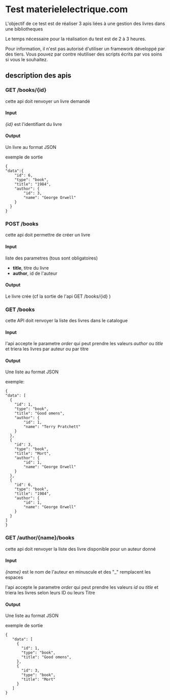 # Test materielelectrique.com

L'objectif de ce test est de réaliser 3 apis liées à une gestion des 
livres dans une bibliotheques

Le temps nécessaire pour la réalisation du test est de 2 à 3 heures.

Pour information, il n'est pas autorisé d'utiliser un framework développé par
des tiers. Vous pouvez par contre réutiliser des scripts écrits par vos soins
si vous le souhaitez.


## description des apis
 
### GET /books/{id}

cette api doit renvoyer un livre demandé

#### Input

_{id}_ est l'identifiant du livre

#### Output 

Un livre au format JSON

exemple de sortie

```
{
"data":{
    "id": 6,
    "type": "book",
    "title": "1984",
    "author": {
        "id": 3,
        "name": "George Orwell"
    }
  }
}
```
 
### POST /books

cette api doit permettre de créer un livre

#### Input

liste des parametres (tous sont obligatoires)
* __title__, titre du livre
* __author__, id de l'auteur

#### Output 

Le livre crée (cf la sortie de l'api GET /books/{id} )

### GET /books

cette API doit renvoyer la liste des livres dans le catalogue

 
#### Input
 
 l'api accepte le parametre _order_ qui peut prendre les valeurs _author_ ou _title_ et triera les livres par auteur ou par titre

#### Output 
 
 Une liste au format JSON
 
exemple:

```
{
"data": [
  {
    "id": 1,
    "type": "book",
    "title": "Good omens",
    "author": {
        "id": 1,
        "name": "Terry Pratchett"
    }
  },
  {
    "id": 3,
    "type": "book",
    "title": "Mort",
    "author": {
        "id": 1,
        "name": "George Orwell"
    }
  },
  {
    "id": 6,
    "type": "book",
    "title": "1984",
    "author": {
        "id": 1,
        "name": "George Orwell"
    }
  }
]
}
```
 
 ### GET /author/{name}/books
 
 cette api doit renvoyer la liste des livre disponible pour un auteur donné
 
 #### Input
 
 _{name}_ est le nom de l'auteur en minuscule et des "_" remplacent les espaces
 
 l'api accepte le parametre _order_ qui peut prendre les valeurs _id_ ou _title_ et triera les livres selon leurs ID ou leurs Titre

 #### Output 
 
 Une liste au format JSON
 
 exemple de sortie
 
 ```
{
    "data": [
      {
        "id": 1,
        "type": "book",
        "title": "Good omens",
      },
      {
        "id": 3,
        "type": "book",
        "title": "Mort"
      }
    ]
}
```
